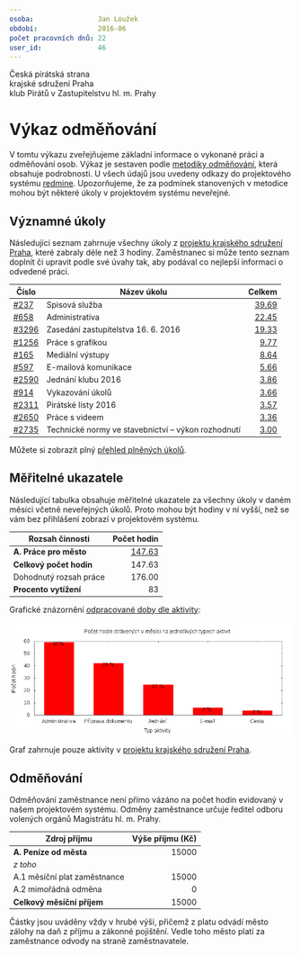 ```yaml
---
osoba:                Jan Loužek
období:               2016-06
počet pracovních dnů: 22
user_id:              46
---
```

Česká pirátská strana  
krajské sdružení Praha  
klub Pirátů v Zastupitelstvu hl. m. Prahy

Výkaz odměňování
================

V tomtu výkazu zveřejňujeme základní informace o vykonané práci a odměňování osob. Výkaz je sestaven podle [metodiky odměňování][metodika],
která obsahuje podrobnosti. U všech údajů jsou uvedeny odkazy do projektového systému [redmine](https://redmine.pirati.cz). Upozorňujeme, že za podmínek stanovených v metodice mohou být některé úkoly v projektovém systému neveřejné.

Významné úkoly
----------------------

Následující seznam zahrnuje všechny úkoly z [projektu krajského sdružení Praha][kspraha], které zabraly déle než 3 hodiny. Zaměstnanec si může tento seznam doplnit či upravit podle své úvahy tak, aby podával co nejlepší informaci o odvedené práci.

Číslo              |   Název úkolu                                         |  Celkem           
-------------------|-------------------------------------------------------|------------------:
[#237][task237]    |   Spisová služba                                      |  [39.69][time237] 
[#658][task658]    |   Administrativa                                      |  [22.45][time658] 
[#3296][task3296]  |   Zasedání zastupitelstva 16. 6. 2016                 |  [19.33][time3296]
[#1256][task1256]  |   Práce s grafikou                                    |  [9.77][time1256] 
[#165][task165]    |   Mediální výstupy                                    |  [8.64][time165]  
[#597][task597]    |   E-mailová komunikace                                |  [5.66][time597]  
[#2590][task2590]  |   Jednání klubu 2016                                  |  [3.86][time2590] 
[#914][task914]    |   Vykazování úkolů                                    |  [3.66][time914]  
[#2311][task2311]  |   Pirátské listy 2016                                 |  [3.57][time2311] 
[#2650][task2650]  |   Práce s videem                                      |  [3.36][time2650] 
[#2735][task2735]  |   Technické normy ve stavebnictví – výkon rozhodnutí  |  [3.00][time2735] 

Můžete si zobrazit plný [přehled plněných úkolů][tasklist].

Měřitelné ukazatele
-------------------

Následující tabulka obsahuje měřitelné ukazatele za všechny úkoly v daném měsíci
včetně neveřejných úkolů. Proto mohou být hodiny v ní vyšší, než se vám bez
přihlášení zobrazí v projektovém systému.

Rozsah činnosti                        | Počet hodin
--------------                         | ----------:
**A. Práce pro město**                 | [147.63][linktocityhours]
**Celkový počet hodin**                | 147.63
Dohodnutý rozsah práce                 | 176.00
**Procento vytížení**                  | 83

Grafické znázornění [odpracované doby dle aktivity][activitylist]:

![Aktivity v měsíci](aktivity.png)

Graf zahrnuje pouze aktivity v [projektu krajského sdružení Praha][kspraha].



Odměňování
----------

Odměňování zaměstnance není přímo vázáno na počet hodin evidovaný v našem projektovém systému. Odměny zaměstnance určuje ředitel odboru volených orgánů Magistrátu hl. m. Prahy.

Zdroj příjmu                           | Výše příjmu (Kč)
-----------------                      | --------------:
**A. Peníze od města**                 | 15000
*z toho*                               |
A.1 měsíční plat zaměstnance           | 15000
A.2 mimořádná odměna                   | 0
**Celkový měsíční příjem**             | 15000

Částky jsou uváděny vždy v hrubé výši, přičemž z platu odvádí město zálohy na daň z příjmu a zákonné pojištění. Vedle toho město platí za zaměstnance odvody na straně zaměstnavatele.

[metodika]: https://redmine.pirati.cz/projects/praha/wiki/Odm%C4%9B%C5%88ov%C3%A1n%C3%AD_zastupitel%C5%AF

[kspraha]: https://redmine.pirati.cz/projects/kspraha
[tasklist]: https://redmine.pirati.cz/projects/kspraha/time_entries/report?f[]=spent_on&f[]=user_id&op[user_id]==&f[]=&columns=month&criteria[]=issue&op[spent_on]=><&op[user_id]==&utf8=✓&v[spent_on][]=2016-06-01&v[spent_on][]=2016-06-30&v[user_id][]=46
[task237]: https://redmine.pirati.cz/issues/237
[time237]:https://redmine.pirati.cz/issues/237/time_entries?f[]=spent_on&f[]=user_id&f[]=&op[spent_on]=><&op[user_id]==&op[spent_on]=><&op[user_id]==&utf8=✓&v[spent_on][]=2016-06-01&v[spent_on][]=2016-06-30&v[user_id][]=46
[task658]: https://redmine.pirati.cz/issues/658
[time658]:https://redmine.pirati.cz/issues/658/time_entries?f[]=spent_on&f[]=user_id&f[]=&op[spent_on]=><&op[user_id]==&op[spent_on]=><&op[user_id]==&utf8=✓&v[spent_on][]=2016-06-01&v[spent_on][]=2016-06-30&v[user_id][]=46
[task3296]: https://redmine.pirati.cz/issues/3296
[time3296]:https://redmine.pirati.cz/issues/3296/time_entries?f[]=spent_on&f[]=user_id&f[]=&op[spent_on]=><&op[user_id]==&op[spent_on]=><&op[user_id]==&utf8=✓&v[spent_on][]=2016-06-01&v[spent_on][]=2016-06-30&v[user_id][]=46
[task1256]: https://redmine.pirati.cz/issues/1256
[time1256]:https://redmine.pirati.cz/issues/1256/time_entries?f[]=spent_on&f[]=user_id&f[]=&op[spent_on]=><&op[user_id]==&op[spent_on]=><&op[user_id]==&utf8=✓&v[spent_on][]=2016-06-01&v[spent_on][]=2016-06-30&v[user_id][]=46
[task165]: https://redmine.pirati.cz/issues/165
[time165]:https://redmine.pirati.cz/issues/165/time_entries?f[]=spent_on&f[]=user_id&f[]=&op[spent_on]=><&op[user_id]==&op[spent_on]=><&op[user_id]==&utf8=✓&v[spent_on][]=2016-06-01&v[spent_on][]=2016-06-30&v[user_id][]=46
[task597]: https://redmine.pirati.cz/issues/597
[time597]:https://redmine.pirati.cz/issues/597/time_entries?f[]=spent_on&f[]=user_id&f[]=&op[spent_on]=><&op[user_id]==&op[spent_on]=><&op[user_id]==&utf8=✓&v[spent_on][]=2016-06-01&v[spent_on][]=2016-06-30&v[user_id][]=46
[task2590]: https://redmine.pirati.cz/issues/2590
[time2590]:https://redmine.pirati.cz/issues/2590/time_entries?f[]=spent_on&f[]=user_id&f[]=&op[spent_on]=><&op[user_id]==&op[spent_on]=><&op[user_id]==&utf8=✓&v[spent_on][]=2016-06-01&v[spent_on][]=2016-06-30&v[user_id][]=46
[task914]: https://redmine.pirati.cz/issues/914
[time914]:https://redmine.pirati.cz/issues/914/time_entries?f[]=spent_on&f[]=user_id&f[]=&op[spent_on]=><&op[user_id]==&op[spent_on]=><&op[user_id]==&utf8=✓&v[spent_on][]=2016-06-01&v[spent_on][]=2016-06-30&v[user_id][]=46
[task2311]: https://redmine.pirati.cz/issues/2311
[time2311]:https://redmine.pirati.cz/issues/2311/time_entries?f[]=spent_on&f[]=user_id&f[]=&op[spent_on]=><&op[user_id]==&op[spent_on]=><&op[user_id]==&utf8=✓&v[spent_on][]=2016-06-01&v[spent_on][]=2016-06-30&v[user_id][]=46
[task2650]: https://redmine.pirati.cz/issues/2650
[time2650]:https://redmine.pirati.cz/issues/2650/time_entries?f[]=spent_on&f[]=user_id&f[]=&op[spent_on]=><&op[user_id]==&op[spent_on]=><&op[user_id]==&utf8=✓&v[spent_on][]=2016-06-01&v[spent_on][]=2016-06-30&v[user_id][]=46
[task2735]: https://redmine.pirati.cz/issues/2735
[time2735]:https://redmine.pirati.cz/issues/2735/time_entries?f[]=spent_on&f[]=user_id&f[]=&op[spent_on]=><&op[user_id]==&op[spent_on]=><&op[user_id]==&utf8=✓&v[spent_on][]=2016-06-01&v[spent_on][]=2016-06-30&v[user_id][]=46
[activitylist]: https://redmine.pirati.cz/projects/kspraha/time_entries/report?columns=month&criteria[]=activity&f[]=spent_on&f[]=user_id&f[]=&op[spent_on]=><&op[user_id]==&utf8=✓&v[spent_on][]=2016-06-01&v[spent_on][]=2016-06-30&v[user_id][]=46

[linktocityhours]: https://redmine.pirati.cz/projects/praha/time_entries?f[]=spent_on&f[]=user_id&f[]=&op[spent_on]=><&op[user_id]==&utf8=✓&v[spent_on][]=2016-06-01&v[spent_on][]=2016-06-30&v[user_id][]=46
